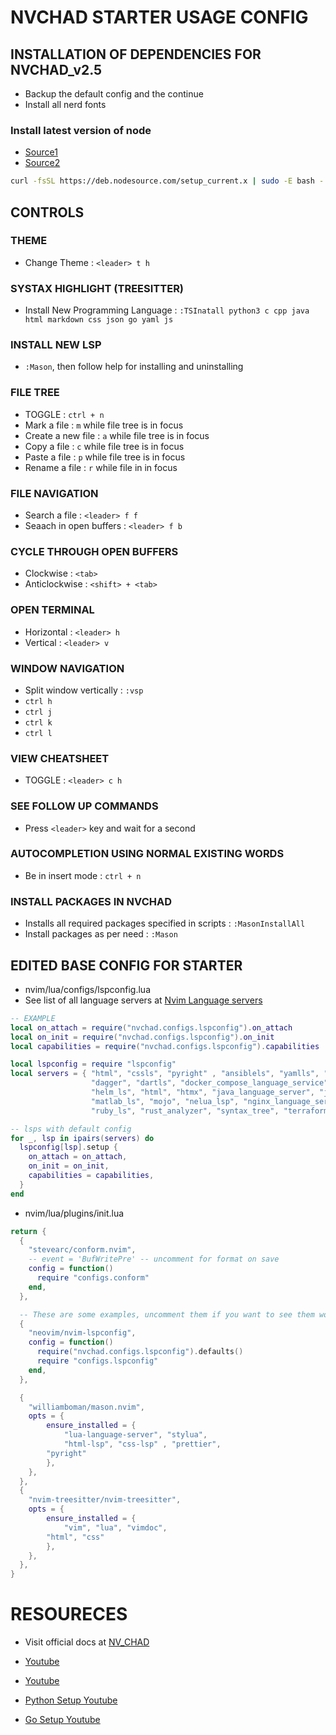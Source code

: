 # NVCHAD STARTER USAGE CONFIG




## INSTALLATION OF DEPENDENCIES FOR NVCHAD_v2.5
* Backup the default config and the continue
* Install all nerd fonts
### Install latest version of node
* [Source1](https://github.com/williamboman/mason-lspconfig.nvim/issues/273)
* [Source2](https://github.com/nodesource/distributions#debian-and-ubuntu-based-distributions)
```bash
curl -fsSL https://deb.nodesource.com/setup_current.x | sudo -E bash - && sudo apt-get update && sudo apt-get install -y nodejs
```



## CONTROLS
### THEME
* Change Theme : `<leader> t h`


### SYSTAX HIGHLIGHT (TREESITTER)
* Install New Programming Language : `:TSInatall python3 c cpp java html markdown css json go yaml js`


### INSTALL NEW LSP
* `:Mason`, then follow help for installing and uninstalling


### FILE TREE
* TOGGLE : `ctrl + n`
* Mark a file : `m` while file tree is in focus
* Create a new file : `a` while file tree is in focus
* Copy a file : `c` while file tree is in focus
* Paste a file : `p` while file tree is in focus
* Rename a file : `r` while file in in focus


### FILE NAVIGATION
* Search a file : `<leader> f f`
* Seaach in open buffers : `<leader> f b`


### CYCLE THROUGH OPEN BUFFERS
* Clockwise : `<tab>`
* Anticlockwise : `<shift> + <tab>`


### OPEN TERMINAL
* Horizontal : `<leader> h`
* Vertical : `<leader> v`


### WINDOW NAVIGATION
* Split window vertically : `:vsp` 
* `ctrl h`
* `ctrl j`
* `ctrl k`
* `ctrl l`


### VIEW CHEATSHEET
* TOGGLE : `<leader> c h`


### SEE FOLLOW UP COMMANDS
* Press `<leader>` key and wait for a second


### AUTOCOMPLETION USING NORMAL EXISTING WORDS
* Be in insert mode : `ctrl + n`


### INSTALL PACKAGES IN NVCHAD
* Installs all required packages specified in scripts : `:MasonInstallAll`
* Install packages as per need : `:Mason`



## EDITED BASE CONFIG FOR STARTER
* nvim/lua/configs/lspconfig.lua
* See list of all language servers at [Nvim Language servers](https://github.com/neovim/nvim-lspconfig/blob/master/doc/server_configurations.md)
```lua
-- EXAMPLE 
local on_attach = require("nvchad.configs.lspconfig").on_attach
local on_init = require("nvchad.configs.lspconfig").on_init
local capabilities = require("nvchad.configs.lspconfig").capabilities

local lspconfig = require "lspconfig"
local servers = { "html", "cssls", "pyright" , "ansiblels", "yamlls", "arduino_language_server", "asm_lsp", "bashls", "biome", "clangd", "cmake",
                  "dagger", "dartls", "docker_compose_language_service", "dockerls", "gopls", "graphql", "glslls", "golandci_lint_ls", "gopls",
                  "helm_ls", "html", "htmx", "java_language_server", "jinja_lsp", "jqls", "jsonls", "jsonnet_ls", "markdown_oxide", "marksman",
                  "matlab_ls", "mojo", "nelua_lsp", "nginx_language_server", "nickel_ls", "pico8_ls", "postgres_lsp", "qml_lsp", "r_language_server",
                  "ruby_ls", "rust_analyzer", "syntax_tree", "terraform_lsp", "terraformls", "" }

-- lsps with default config
for _, lsp in ipairs(servers) do
  lspconfig[lsp].setup {
    on_attach = on_attach,
    on_init = on_init,
    capabilities = capabilities,
  }
end
```

* nvim/lua/plugins/init.lua
```lua
return {
  {
    "stevearc/conform.nvim",
    -- event = 'BufWritePre' -- uncomment for format on save
    config = function()
      require "configs.conform"
    end,
  },

  -- These are some examples, uncomment them if you want to see them work!
  {
    "neovim/nvim-lspconfig",
    config = function()
      require("nvchad.configs.lspconfig").defaults()
      require "configs.lspconfig"
    end,
  },

  {
  	"williamboman/mason.nvim",
  	opts = {
  		ensure_installed = {
  			"lua-language-server", "stylua",
  			"html-lsp", "css-lsp" , "prettier",
        "pyright"
  		},
  	},
  },
  {
  	"nvim-treesitter/nvim-treesitter",
  	opts = {
  		ensure_installed = {
  			"vim", "lua", "vimdoc",
        "html", "css"
  		},
  	},
  },
}
```




# RESOURECES
* Visit official docs at [NV_CHAD](https://nvchad.com/)

* [Youtube](https://www.youtube.com/watch?v=Mtgo-nP_r8Y)
* [Youtube](https://www.youtube.com/watch?v=stqUbv-5u2s)
* [Python Setup Youtube](https://www.youtube.com/watch?v=4BnVeOUeZxc)
* [Go Setup Youtube](https://www.youtube.com/watch?v=i04sSQjd-qo)

